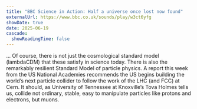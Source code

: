 ```yaml
---
title: "BBC Science in Action: Half a universe once lost now found"
externalUrl: https://www.bbc.co.uk/sounds/play/w3ct6yfg
showDate: true
date: 2025-06-19
cascade:
  showReadingTime: false
---
```

... Of course, there is not just the cosmological standard model (lambdaCDM) that these satisfy in science today. There is also the remarkably resilient Standard Model of particle physics. A report this week from the US National Academies recommends the US begins building the world’s next particle collider to follow the work of the LHC (and FCC) at Cern. It should, as University of Tennessee at Knoxville’s Tova Holmes tells us, collide not ordinary, stable, easy to manipulate particles like protons and electrons, but muons.

